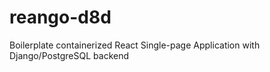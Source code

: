 # reango-d8d
Boilerplate containerized React Single-page Application with Django/PostgreSQL backend
